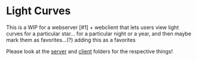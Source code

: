 # Light Curves

This is a WIP for a webserver [#1] + webclient that lets users view
light curves for a particular star... for a particular night or a
year, and then maybe mark them as favorites...(?) adding this as a
favorites 

Please look at the [server](./server) and [client](./client) folders
for the respective things!
